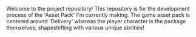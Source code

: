 Welcome to the project repository! This repository is for the development process of the 'Asset Pack' I'm currently making. The game asset pack is centered around 'Delivery' whereas the player character is the package themselves; shapeshifting with various unique abilities!